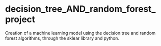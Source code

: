 # decision_tree_AND_random_forest_project
Creation of a machine learning model using the decision tree and random forest algorithms, through the sklear library and python.
